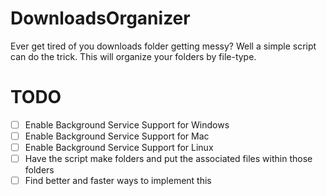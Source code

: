 # DownloadsOrganizer
Ever get tired of you downloads folder getting messy? Well a simple script can do the trick. This will organize your folders by file-type.


# TODO
- [ ] Enable Background Service Support for Windows
- [ ] Enable Background Service Support for Mac
- [ ] Enable Background Service Support for Linux
- [ ] Have the script make folders and put the associated files within those folders
- [ ] Find better and faster ways to implement this
